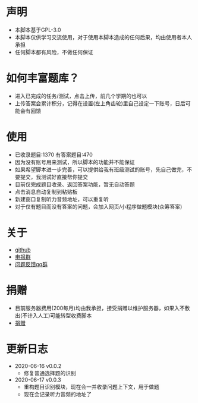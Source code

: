 # 声明
- 本脚本基于GPL-3.0
- 本脚本仅供学习交流使用，对于使用本脚本造成的任何后果，均由使用者本人承担
- 任何脚本都有风险，不做任何保证

# 如何丰富题库？
- 进入已完成的任务/测试，点击上传，前几个学期的也可以
- 上传答案会累计积分，记得在设置(左上角齿轮)里自己设定一下账号，日后可能会有回馈

# 使用
- 已收录题目:1370 有答案题目:470
- 因为没有账号用来测试，所以脚本的功能并不能保证
- 如果希望脚本进一步完善，可以提供给我有班级测试的账号，先自己做完，不要提交，我测试好直接帮你提交
- 目前仅完成题目收录、返回答案功能，暂无自动答题
- 点击消息自动复制到粘贴板
- 新建窗口复制听力音频地址，可以重复听
- 对于仅有题目而没有答案的问题，会加入网页/小程序做题模块(众筹答案)

# 关于
- [github](https://github.com/SSmJaE/WELearnHelper)
- [电报群](https://t.me/joinchat/NCvpthynViq6NeYkbHW0DA)
- [问题反馈qq群](https://jq.qq.com/?_wv=1027&k=5AyCT4l)

# 捐赠
- 目前服务器费用(200每月)均由我承担，接受捐赠以维护服务器，如果入不敷出(不计入人工)可能转型收费脚本
- [捐赠](https://github.com/SSmJaE/WELearnHelper/blob/master/%E5%9B%BE%E5%B1%82%201.png)

# 更新日志
- 2020-06-16 v0.0.2
  - 修复普通选择题的识别
- 2020-06-17 v0.0.3
  - 重构题目识别模块，现在会一并收录问题上下文，用于做题
  - 现在会记录听力音频的地址了
<!-- - 2020-06-17 v0.0.4
  - 题号
  - 留言
  - 修复重复提示新增题目 -->
